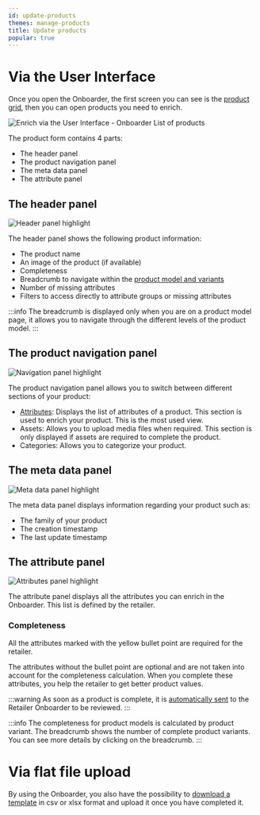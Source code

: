 ```yaml
---
id: update-products
themes: manage-products
title: Update products
popular: true
---
```


# Via the User Interface
Once you open the Onboarder, the first screen you can see is the [product grid](/onboarder/articles/products-grid-supplier.html), then you can open products you need to enrich.

![Enrich via the User Interface - Onboarder List of products](../img/SUPPLIER-pef.png)

The product form contains 4 parts:
* The header panel
* The product navigation panel
* The meta data panel
* The attribute panel

## The header panel

![Header panel highlight](../img/SUPPLIER-pef-header.png)

The header panel shows the following product information:
* The product name
* An image of the product (if available)
* Completeness
* Breadcrumb to navigate within the [product model and variants](https://help.akeneo.com/pim/serenity/articles/what-about-products-variants.html)
* Number of missing attributes
* Filters to access directly to attribute groups or missing attributes

:::info
The breadcrumb is displayed only when you are on a product model page, it allows you to navigate through the different levels of the product model.
:::

## The product navigation panel

![Navigation panel highlight](../img/SUPPLIER-pef-navigation.png)

The product navigation panel allows you to switch between different sections of your product:
* [Attributes](/onboarder/articles/update-products.html#the-attribute-panel): Displays the list of attributes of a product. This section is used to enrich your product. This is the most used view.
* Assets: Allows you to upload media files when required. This section is only displayed if assets are required to complete the product.
* Categories: Allows you to categorize your product.
  
## The meta data panel

![Meta data panel highlight](../img/SUPPLIER-pef-metadata.png)

The meta data panel displays information regarding your product such as:
* The family of your product
* The creation timestamp
* The last update timestamp

## The attribute panel

![Attributes panel highlight](../img/SUPPLIER-pef-attributes.png)

The attribute panel displays all the attributes you can enrich in the Onboarder. This list is defined by the retailer.

### Completeness
All the attributes marked with the yellow bullet point are required for the retailer.

The attributes without the bullet point are optional and are not taken into account for the completeness calculation. When you complete these attributes, you help the retailer to get better product values.

:::warning
As soon as a product is complete, it is [automatically sent](/onboarder/articles/supplier-synchronization.html) to the Retailer Onboarder to be reviewed.
:::

:::info
The completeness for product models is calculated by product variant. The breadcrumb shows the number of complete product variants. You can see more details by clicking on the breadcrumb.
:::

# Via flat file upload
By using the Onboarder, you also have the possibility to [download a template](/onboarder/articles/dwl-product-import-tpl.html) in csv or xlsx format and upload it once you have completed it.
